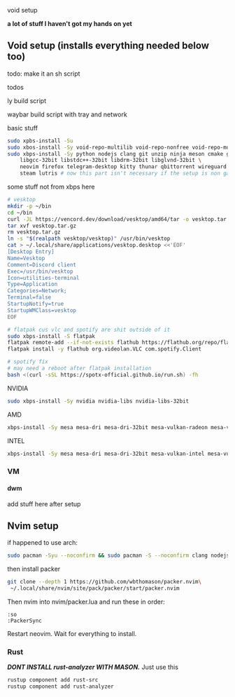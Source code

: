 void setup

**a lot of stuff I haven't got my hands on yet**

## Void setup (installs everything needed below too)

todo: make it an sh script

todos

ly build script

waybar build script with tray and network


basic stuff
```sh
sudo xpbs-install -Su
sudo xbos-install -Sy void-repo-multilib void-repo-nonfree void-repo-multilib-nonfree
sudo xbps-install -Sy python nodejs clang git unzip ninja meson cmake git iotop vifm rsync \
    libgcc-32bit libstdc++-32bit libdrm-32bit libglvnd-32bit \
    neovim firefox telegram-desktop kitty thunar qbittorrent wireguard \
    steam lutris # now this part isn't necessary if the setup is non game related
```

some stuff not from xbps here
```sh
# vesktop
mkdir -p ~/bin
cd ~/bin
curl -JL https://vencord.dev/download/vesktop/amd64/tar -o vesktop.tar.gz
tar xvf vesktop.tar.gz
rm vesktop.tar.gz
ln -s "$(realpath vesktop/vesktop)" /usr/bin/vesktop
cat > ~/.local/share/applications/vesktop.desktop <<'EOF'
[Desktop Entry]
Name=Vesktop
Comment=Discord client
Exec=/usr/bin/vesktop
Icon=utilities-terminal
Type=Application
Categories=Network;
Terminal=false
StartupNotify=true
StartupWMClass=vesktop
EOF

# flatpak cus vlc and spotify are shit outside of it
sudo xbps-install -S flatpak
flatpak remote-add --if-not-exists flathub https://flathub.org/repo/flathub.flatpakrepo
flatpak install -y flathub org.videolan.VLC com.spotify.Client

# spotify fix
# may need a reboot after flatpak installation
bash <(curl -sSL https://spotx-official.github.io/run.sh) -fh
```

NVIDIA
```sh
sudo xbps-install -Sy nvidia nvidia-libs nvidia-libs-32bit
```

AMD
```sh
xbps-install -Sy mesa mesa-dri mesa-dri-32bit mesa-vulkan-radeon mesa-vulkan-radeon-32bit
```

INTEL
```sh
xbps-install -Sy mesa mesa-dri mesa-dri-32bit mesa-vulkan-intel mesa-vulkan-intel-32bit
```

### VM
#### dwm
add stuff here after setup

## Nvim setup 

if happened to use arch:
```sh
sudo pacman -Syu --noconfirm && sudo pacman -S --noconfirm clang nodejs npm python-pip git unzip neovim
```

then install packer

```sh
git clone --depth 1 https://github.com/wbthomason/packer.nvim\
 ~/.local/share/nvim/site/pack/packer/start/packer.nvim
```

Then nvim into nvim/packer.lua
and run these in order:
```
:so
:PackerSync
```

Restart neovim. Wait for everything to install.

### Rust

***DONT INSTALL rust-analyzer WITH MASON.***
Just use this
```sh
rustup component add rust-src
rustup component add rust-analyzer
```
